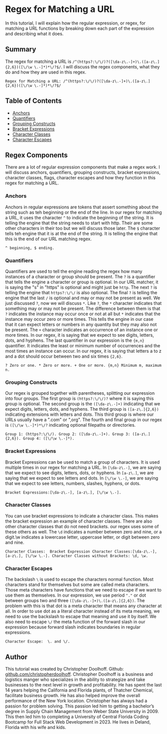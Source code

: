 # Regex for Matching a URL

In this tutorial, I will explain how the regular expression, or regex, for matching a URL functions by breaking down each part of the expression and describing what it does. 

## Summary

The regex for matching a URL is `/^(https?:\/\/)?([\da-z\.-]+)\.([a-z\.]{2,6})([\/\w \.-]*)*\/?$/`. I will discuss the regex components, what they do and how they are used in this regex.  
```
Regex for Matching a URL: /^(https?:\/\/)?([\da-z\.-]+)\.([a-z\.]{2,6})([\/\w \.-]*)*\/?$/
```

## Table of Contents

- [Anchors](#anchors)
- [Quantifiers](#quantifiers)
- [Grouping Constructs](#grouping-constructs)
- [Bracket Expressions](#bracket-expressions)
- [Character Classes](#character-classes)
- [Character Escapes](#character-escapes)

## Regex Components

There are a lot of regular expression components that make a regex work. I will discuss anchors, quantifiers, grouping constructs, bracket expressions, character classes, flags, character escapes and how they function in this regex for matching a URL. 

### Anchors

Anchors in regular expressions are tokens that assert something about the string such as teh beginning or the end of the line. In our regex for matching a URL, it uses the character `^` to indicate the beginning of the string. It is telling the engine that the string needs to start with http. Their are some other characters in their too but we will discuss those later. The `$` character tells teh engine that it is at the end of the string. It is telling the engine that this is the end of our URL matching regex. 
```
^ beginning, $ ending.
```

### Quantifiers

Quantifiers are used to tell the engine reading the regex how many instances of a character or group should be present. The `?` is a quantifier that tells the engine a character or group is optional. In our URL matcher, it is saying the "s" in "https" is optional and might just be `http`. The next `?` is telling the engine that `https?:\/\/` is also optional. The final `?` is telling the engine that the last `/` is optional and may or may not be present as well. We just discussed `?`, now we will discuss `*`. Like `?`, the `*` character indicates that something may or may not be present. The difference between them is that `?` indicates the instance may occur once or not at all but `*` indicates that the instance may occur zero or more times. This tells the engine in our case that it can expect letters or numbers in any quantity but they may also not be present. The `+` character indicates an occurrence of an instance one or more times. In our regex, it is saying that we expect to see digits, letters, dots, and hyphens. The last quantifier in our expression is the `{m,n}` quantifier. It indicates the least or minimum number of occurrences and the most times an instance can occur. In our regex, it is saying that letters a to z and a dot should occur between two and six times `{2,6}`.
```
? Zero or one. * Zero or more. + One or more. {m,n} Minimum m, maximum n.
```

### Grouping Constructs

Our regex is grouped together with parentheses, splitting our expression into four groups. The first group is `(https?:\/\/)?` where it is saying this group is optional. The second group is the `([\da-z\.-]+)` indicating that we expect digits, letters, dots, and hyphens. The third group is `([a-z\.]{2,6})` indicating extensions with letters and dots. This third group is where our URLs usually have a ".com" or ",org". The fourth and final group in our regex is `([\/\w \.-]*)*\/?` indicating optional filepaths or directories.
```
Group 1: (https?:\/\/). Group 2: ([\da-z\.-]+). Group 3: ([a-z\.]{2,6}). Group 4: ([\/\w \.-]*).
```

### Bracket Expressions

Bracket Expressions can be used to match a group of characters. It is used multiple times in our regex for matching a URL. In `[\da-z\.-]`, we are saying that we expect to see digits, letters, dots, or hyphens. In `[a-z\.]`, we are saying that we expect to see letters and dots. In `[\/\w \.-]`, we are saying that we expect to see letters, numbers, slashes, hyphens, or dots.
```
Bracket Expressions:[\da-z\.-], [a-z\.], [\/\w \.-].
```

### Character Classes

You can use bracket expressions to indicate a character class. This makes the bracket expression an example of character classes. There are also other character classes that do not need brackets. our regex uses some of these others as well. The `\d` indicates a number between zero and nine, or a digit.\w indicates a lowercase letter, uppercase letter, or digit between zero and nine. 
```
Character Classes:  Bracket Expression Character Classes:[\da-z\.-], [a-z\.], [\/\w \.-]. Character Classes without Brackets: \d, \w.
```

### Character Escapes

The backslash `\` is used to escape the characters normal function. Most characters stand for themselves but some are called meta characters. Those meta characters have functions that we need to escape if we want to use them as themselves. In our expression, we use period `"."` or dot between groups two and three `([\da-z\.-]+)\.([a-z\.]{2,6})`. The problem with this is that dot is a meta character that means any character at all. In order to use dot as a literal character instead of its meta meaning, we need to use the backslash to escape that meaning and use it by itself. We also need to escape `\/` the meta function of the forward slash in our expression because forward slash indicates boundaries in regular expressions. 
```
Character Escape:  \. and \/.
```

## Author

This tutorial was created by Christopher Doolhoff. Github: [github.com/christopherdoolhoff](https://github.com/christopherdoolhoff).
Christopher Doolhoff is a business and logistics manger who specializes in the ability to strategize and take businesses to the next level in growth and profitability. He has spent the last 14 years helping the California and Florida plants, of Thatcher Chemical, facilitate business growth. He has also helped improve the overall performance of the New York location. Christopher has always had a passion for problem solving. This passion led him to getting a bachelor’s degree in Supply Chain Management from Weber State University in 2009. This then led him to completing a University of Central Florida Coding Bootcamp for Full Stack Web Development in 2023. He lives in Deland, Florida with his wife and kids.

